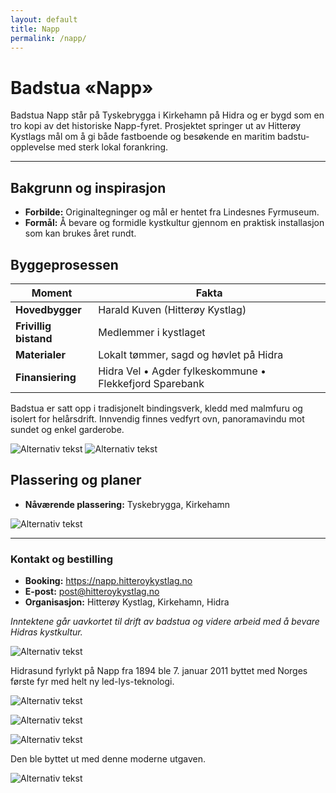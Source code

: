```yaml
---
layout: default
title: Napp
permalink: /napp/
---
```


# Badstua «Napp»

Badstua Napp står på Tyskebrygga i Kirkehamn på Hidra og er bygd som en tro kopi av det historiske Napp-fyret. Prosjektet springer ut av Hitterøy Kystlags mål om å gi både fastboende og besøkende en maritim badstu-opplevelse med sterk lokal forankring.

---

## Bakgrunn og inspirasjon
- **Forbilde:** Originaltegninger og mål er hentet fra Lindesnes Fyrmuseum.  
- **Formål:** Å bevare og formidle kystkultur gjennom en praktisk installasjon som kan brukes året rundt.

## Byggeprosessen

| Moment               | Fakta                                                                 |
|----------------------|------------------------------------------------------------------------|
| **Hovedbygger**      | Harald Kuven (Hitterøy Kystlag)                                        |
| **Frivillig bistand**| Medlemmer i kystlaget                                                  |
| **Materialer**       | Lokalt tømmer, sagd og høvlet på Hidra                                 |
| **Finansiering**     | Hidra Vel • Agder fylkeskommune • Flekkefjord Sparebank                |


Badstua er satt opp i tradisjonelt bindingsverk, kledd med malmfuru og isolert for helårsdrift. Innvendig finnes vedfyrt ovn, panoramavindu mot sundet og enkel garderobe.

![Alternativ tekst](/assets/img/napp/a3c8df3e-ece4-4d40-a877-8fa14bd810ae.jpg)
![Alternativ tekst](/assets/img/napp/39569e42-4809-4a0f-a55a-832f98e1bf62.jpg)

## Plassering og planer
- **Nåværende plassering:** Tyskebrygga, Kirkehamn  

![Alternativ tekst](/assets/img/napp/7d250deb-e4a5-48be-bc11-b6aeb51d782e.jpg)

---

### Kontakt og bestilling
- **Booking:** <https://napp.hitteroykystlag.no>  
- **E-post:** post@hitteroykystlag.no  
- **Organisasjon:** Hitterøy Kystlag, Kirkehamn, Hidra  

_Inntektene går uavkortet til drift av badstua og videre arbeid med å bevare Hidras kystkultur._



![Alternativ tekst](/assets/img/napp.jpg)

Hidrasund fyrlykt på Napp fra 1894 ble 7. januar 2011 byttet med Norges første fyr med helt ny led-lys-teknologi.

![Alternativ tekst](/assets/img/napp/2a6aac3c-df09-4c3c-917b-fb3190c8ca28.jpg)

![Alternativ tekst](/assets/img/napp/ee71f671-87f1-4f65-951e-42b00b74c1b3.jpg)

![Alternativ tekst](/assets/img/napp/e8df2812-da5e-4f45-8f34-509d224a4074.jpg)

Den ble byttet ut med denne moderne utgaven.

![Alternativ tekst](/assets/img/napp/72ff5bda-4c5a-4396-915e-b616ebd83072.jpg)
